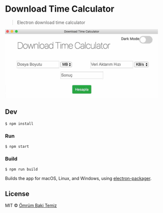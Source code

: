 # Download Time Calculator

> Electron download time calculator
 
![alt text](https://github.com/omrumbakitemiz/DownloadTimeCalculator/blob/master/images/ss.jpg "image")


## Dev

```
$ npm install
```

### Run

```
$ npm start
```

### Build

```
$ npm run build
```

Builds the app for macOS, Linux, and Windows, using [electron-packager](https://github.com/electron-userland/electron-packager).


## License

MIT © [Ömrüm Baki Temiz](http://twitter.com/omrumbakitemiz)
